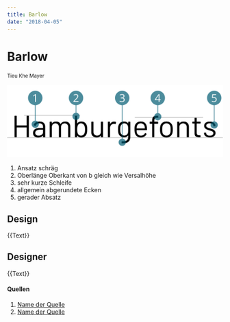 ```yaml
---
title: Barlow
date: "2018-04-05"
---
```


# Barlow
<small>Tieu Khe Mayer</small>

<div class="col1to12">

![Barlow](./Barlow.svg)

</div>

1. Ansatz schräg
2. Oberlänge Oberkant von b gleich wie Versalhöhe
3. sehr kurze Schleife
4. allgemein abgerundete Ecken
5. gerader Absatz


## Design
{{Text}}

## Designer
{{Text}}


#### Quellen
1. [Name der Quelle](http://...)
2. [Name der Quelle](http://...)
